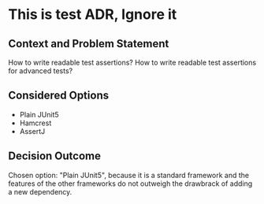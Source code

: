 # This is test ADR, Ignore it

## Context and Problem Statement

How to write readable test assertions?
How to write readable test assertions for advanced tests?

## Considered Options

- Plain JUnit5
- Hamcrest
- AssertJ

## Decision Outcome

Chosen option: "Plain JUnit5", because it is a standard framework and the features of the other frameworks do not outweigh the drawbrack of adding a new dependency.
